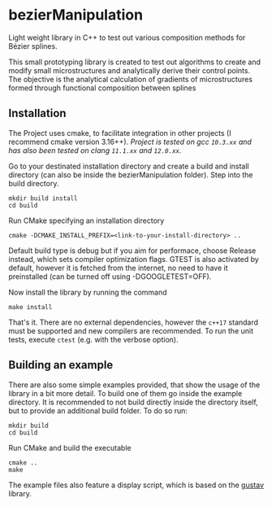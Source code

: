# bezierManipulation
Light weight library in C++ to test out various composition methods for Bézier splines.

This small prototyping library is created to test out algorithms to create and modify small microstructures and analytically derive their control points. The objective is the analytical calculation of gradients of microstructures formed through functional composition between splines


## Installation
The Project uses cmake, to facilitate integration in other projects (I recommend cmake version 3.16++). *Project is tested on gcc `10.3.xx` and has also been tested on clang `11.1.xx` and `12.0.xx`.*

Go to your destinated installation directory and create a build and install directory (can also be inside the bezierManipulation folder). Step into the build directory.
```
mkdir build install
cd build
```

Run CMake specifying an installation directory
```
cmake -DCMAKE_INSTALL_PREFIX=<link-to-your-install-directory> ..
```
Default build type is debug but if you aim for performace, choose Release instead, which sets compiler optimization flags. GTEST is also activated by default, however it is fetched from the internet, no need to have it preinstalled (can be turned off using -DGOOGLETEST=OFF).

Now install the library by running the command
```
make install
```

That's it. There are no external dependencies, however the `c++17` standard must be supported and new compilers are recommended. To run the unit tests, execute `ctest` (e.g. with the verbose option).

## Building an example
There are also some simple examples provided, that show the usage of the library in a bit more detail. To build one of them go inside the example directory. It is recommended to not build directly inside the directory itself, but to provide an additional build folder. To do so run:
```
mkdir build
cd build
```
Run CMake and build the executable
```
cmake ..
make
```
The example files also feature a display script, which is based on the [gustav](https://github.com/j042/gustav-alpha) library.
